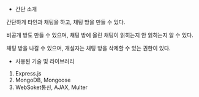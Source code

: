 - 간단 소개

간단하게 타인과 채팅을 하고, 채팅 방을 만들 수 있다. 

비공개 방도 만들 수 있으며, 채팅 방에 올린 채팅이 읽히는지 안 읽히는지 알 수 있다. 

채팅 방을 나갈 수 있으며, 개설자는 채팅 방을 삭제할 수 있는 권한이 있다.


- 사용된 기술 및 라이브러리

1. Express.js
2. MongoDB, Mongoose
3. WebSoket통신, AJAX, Multer
